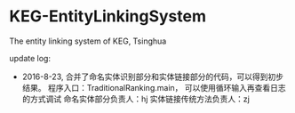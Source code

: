 # KEG-EntityLinkingSystem
The entity linking system of KEG, Tsinghua

update log:
- 2016-8-23, 合并了命名实体识别部分和实体链接部分的代码，可以得到初步结果。
            程序入口：TraditionalRanking.main， 可以使用循环输入再查看日志的方式调试
            命名实体部分负责人：hj
            实体链接传统方法负责人：zj
